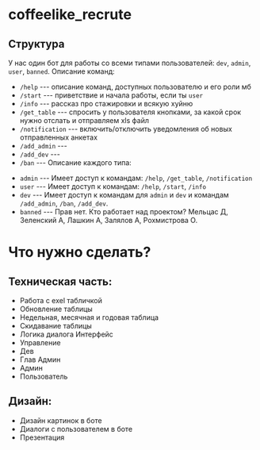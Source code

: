 # **coffeelike_recrute**


## Структура
У нас один бот для работы со всеми типами пользователей: `dev`, `admin`, `user`, `banned`.
Описание команд:
- `/help` --- описание команд, доступных пользователю и его роли мб
- `/start` --- приветствие и начала работы, если ты `user`
- `/info` --- рассказ про стажировки и всякую хуйню
- `/get_table` --- спросить у пользователя кнопками, за какой срок нужно отслать и отправляем xls файл
- `/notification` --- включить/отключить уведомления об новых отправленных анкетах
- `/add_admin` ---
- `/add_dev` ---
- `/ban` ---
Описание каждого типа: 
* `admin` --- Имеет доступ к командам: `/help`, `/get_table`, `/notification`
* `user` --- Имеет доступ к командам: `/help`, `/start`, `/info`  
* `dev` --- Имеет доступ к командам для `admin` и `dev` и командам `/add_admin`, `/ban`, `/add_dev`.
* `banned` --- Прав нет.
Кто работает над проектом? Мельцас Д, Зеленский А, Лашкин А, Залялов А, Рохмистрова О.



# Что нужно сделать? 


## Техническая часть:

* Работа с exel табличкой
* Обновление таблицы
* Недельная, месячная и годовая таблица 
* Скидавание таблицы 
* Логика диалога Интерфейс
* Управление 
* Дев 
* Глав Админ 
* Админ 
* Пользователь 


## Дизайн:

* Дизайн картинок в боте
* Диалоги с пользователем в боте
* Презентация
